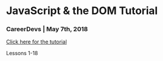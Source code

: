 # JavaScript & the DOM Tutorial

### CareerDevs | May 7th, 2018
 
[Click here for the tutorial](https://www.youtube.com/watch?v=FIORjGvT0kk&list=PL4cUxeGkcC9gfoKa5la9dsdCNpuey2s-V)
 
Lessons 1-18
 
 